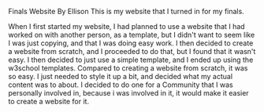 Finals Website
By Ellison
This is my website that I turned in for my finals.

When I first started my website, I had planned to use a website that I had worked on with another person, as a template, but I didn't want to seem like I was just copying, and that I was doing easy work. I then decided to create a website from scratch, and I proceeded to do that, but I found that it wasn't easy.
I then decided to just use a simple template, and I ended up using the w3school templates. Compared to creating a website from scratch, it was so easy. I just needed to style it up a bit, and decided what my actual content was to about.
I decided to do one for a Community that I was personally involved in, because i was involved in it, it would make it easier to create a website for it.
